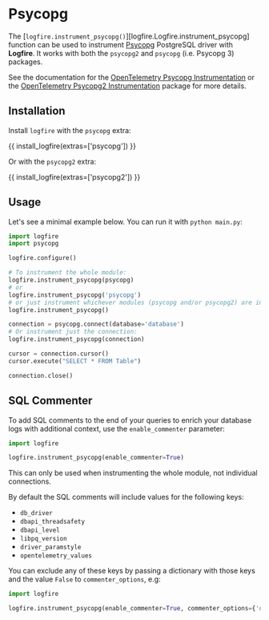 # Psycopg

The [`logfire.instrument_psycopg()`][logfire.Logfire.instrument_psycopg] function can be used to instrument [Psycopg][psycopg] PostgreSQL driver with **Logfire**. It works with both the `psycopg2` and `psycopg` (i.e. Psycopg 3) packages.

See the documentation for the [OpenTelemetry Psycopg Instrumentation][opentelemetry-psycopg] or the [OpenTelemetry Psycopg2 Instrumentation][opentelemetry-psycopg2] package for more details.

## Installation

Install `logfire` with the `psycopg` extra:

{{ install_logfire(extras=['psycopg']) }}

Or with the `psycopg2` extra:

{{ install_logfire(extras=['psycopg2']) }}

## Usage

<!-- TODO: Make sure this works. -->

Let's see a minimal example below. You can run it with `python main.py`:

```py title="main.py"
import logfire
import psycopg

logfire.configure()

# To instrument the whole module:
logfire.instrument_psycopg(psycopg)
# or
logfire.instrument_psycopg('psycopg')
# or just instrument whichever modules (psycopg and/or psycopg2) are installed:
logfire.instrument_psycopg()

connection = psycopg.connect(database='database')
# Or instrument just the connection:
logfire.instrument_psycopg(connection)

cursor = connection.cursor()
cursor.execute("SELECT * FROM Table")

connection.close()
```

## SQL Commenter

To add SQL comments to the end of your queries to enrich your database logs with additional context, use the `enable_commenter` parameter:

```python
import logfire

logfire.instrument_psycopg(enable_commenter=True)
```

This can only be used when instrumenting the whole module, not individual connections.

By default the SQL comments will include values for the following keys:

- `db_driver`
- `dbapi_threadsafety`
- `dbapi_level`
- `libpq_version`
- `driver_paramstyle`
- `opentelemetry_values`

You can exclude any of these keys by passing a dictionary with those keys and the value `False` to `commenter_options`,
e.g:

```python
import logfire

logfire.instrument_psycopg(enable_commenter=True, commenter_options={'db_driver': False, 'dbapi_threadsafety': False})
```

[opentelemetry-psycopg]: https://opentelemetry-python-contrib.readthedocs.io/en/latest/instrumentation/psycopg/psycopg.html
[opentelemetry-psycopg2]: https://opentelemetry-python-contrib.readthedocs.io/en/latest/instrumentation/psycopg2/psycopg2.html
[psycopg]: https://www.psycopg.org/
